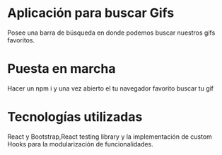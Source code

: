 # Aplicación para buscar Gifs

Posee una barra de búsqueda en donde podemos buscar nuestros gifs favoritos.

# Puesta en marcha

Hacer un npm i y una vez abierto el tu navegador favorito buscar tu gif 

# Tecnologías utilizadas

React y Bootstrap,React testing library y la implementación de custom Hooks para la modularización de funcionalidades.
